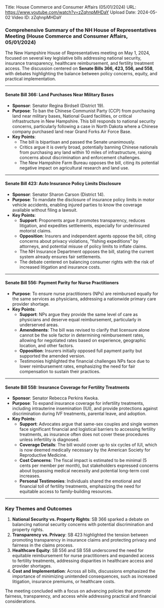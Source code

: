 Title: House Commerce and Consumer Affairs (05/01/2024)
URL: https://www.youtube.com/watch?v=zZqhnpMHDaY
Upload Date: 2024-05-02
Video ID: zZqhnpMHDaY

### Comprehensive Summary of the NH House of Representatives Meeting (House Commerce and Consumer Affairs, 05/01/2024)

The New Hampshire House of Representatives meeting on May 1, 2024, focused on several key legislative bills addressing national security, insurance transparency, healthcare reimbursement, and fertility treatment access. The discussion centered on **Senate Bills 366, 423, 556, and 558**, with debates highlighting the balance between policy concerns, equity, and practical implementation.

---

#### **Senate Bill 366: Land Purchases Near Military Bases**
- **Sponsor**: Senator Regina Birdsell (District 19).  
- **Purpose**: To ban the Chinese Communist Party (CCP) from purchasing land near military bases, National Guard facilities, or critical infrastructure in New Hampshire. This bill responds to national security concerns, particularly following a case in North Dakota where a Chinese company purchased land near Grand Forks Air Force Base.  
- **Key Points**:  
  - The bill is bipartisan and passed the Senate unanimously.  
  - Critics argue it is overly broad, potentially banning Chinese nationals from purchasing any land within 10 miles of infrastructure, raising concerns about discrimination and enforcement challenges.  
  - The New Hampshire Farm Bureau opposes the bill, citing its potential negative impact on agricultural research and land use.  

---

#### **Senate Bill 423: Auto Insurance Policy Limits Disclosure**
- **Sponsor**: Senator Sharon Carson (District 14).  
- **Purpose**: To mandate the disclosure of insurance policy limits in motor vehicle accidents, enabling injured parties to know the coverage available without filing a lawsuit.  
- **Key Points**:  
  - **Support**: Proponents argue it promotes transparency, reduces litigation, and expedites settlements, especially for underinsured motorist claims.  
  - **Opposition**: Insurers and independent agents oppose the bill, citing concerns about privacy violations, "fishing expeditions" by attorneys, and potential misuse of policy limits to inflate claims.  
  - The NH Insurance Department opposes the bill, stating the current system already ensures fair settlements.  
  - The debate centered on balancing consumer rights with the risk of increased litigation and insurance costs.  

---

#### **Senate Bill 556: Payment Parity for Nurse Practitioners**
- **Purpose**: To ensure nurse practitioners (NPs) are reimbursed equally for the same services as physicians, addressing a nationwide primary care provider shortage.  
- **Key Points**:  
  - **Support**: NPs argue they provide the same level of care as physicians and deserve equal reimbursement, particularly in underserved areas.  
  - **Amendments**: The bill was revised to clarify that licensure alone cannot be the sole factor in determining reimbursement rates, allowing for negotiated rates based on experience, geographic location, and other factors.  
  - **Opposition**: Insurers initially opposed full payment parity but supported the amended version.  
  - Testimonies highlighted the financial challenges NPs face due to lower reimbursement rates, emphasizing the need for fair compensation to sustain their practices.  

---

#### **Senate Bill 558: Insurance Coverage for Fertility Treatments**
- **Sponsor**: Senator Rebecca Perkins Kwoka.  
- **Purpose**: To expand insurance coverage for infertility treatments, including intrauterine insemination (IUI), and provide protections against discrimination during IVF treatments, parental leave, and adoption.  
- **Key Points**:  
  - **Support**: Advocates argue that same-sex couples and single women face significant financial and logistical barriers to accessing fertility treatments, as insurance often does not cover these procedures unless infertility is diagnosed.  
  - **Coverage Details**: The bill would cover up to six cycles of IUI, which is now deemed medically necessary by the American Society for Reproductive Medicine.  
  - **Cost Concerns**: The fiscal impact is estimated to be minimal (5 cents per member per month), but stakeholders expressed concerns about bypassing medical necessity and potential long-term cost increases.  
  - **Personal Testimonies**: Individuals shared the emotional and financial toll of fertility treatments, emphasizing the need for equitable access to family-building resources.  

---

### **Key Themes and Outcomes**
1. **National Security vs. Property Rights**: SB 366 sparked a debate on balancing national security concerns with potential discrimination and property rights.  
2. **Transparency vs. Privacy**: SB 423 highlighted the tension between promoting transparency in insurance claims and protecting privacy and fairness in the claims process.  
3. **Healthcare Equity**: SB 556 and SB 558 underscored the need for equitable reimbursement for nurse practitioners and expanded access to fertility treatments, addressing disparities in healthcare access and provider shortages.  
4. **Cost and Implementation**: Across all bills, discussions emphasized the importance of minimizing unintended consequences, such as increased litigation, insurance premiums, or healthcare costs.  

The meeting concluded with a focus on advancing policies that promote fairness, transparency, and access while addressing practical and financial considerations.